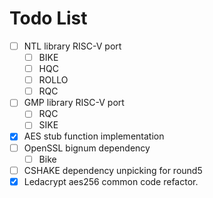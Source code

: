 
# Todo List

- [ ] NTL library RISC-V port
  - [ ] BIKE
  - [ ] HQC
  - [ ] ROLLO
  - [ ] RQC
- [ ] GMP library RISC-V port
  - [ ] RQC
  - [ ] SIKE
- [X] AES stub function implementation
- [ ] OpenSSL bignum dependency
  - [ ] Bike
- [ ] CSHAKE dependency unpicking for round5
- [X] Ledacrypt aes256 common code refactor.

